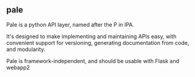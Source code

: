 pale
----


Pale is a python API layer, named after the P in IPA.


It's designed to make implementing and maintaining APIs easy, with convenient
support for versioning, generating documentation from code, and modularity.

Pale is framework-independent, and should be usable with Flask and webapp2


